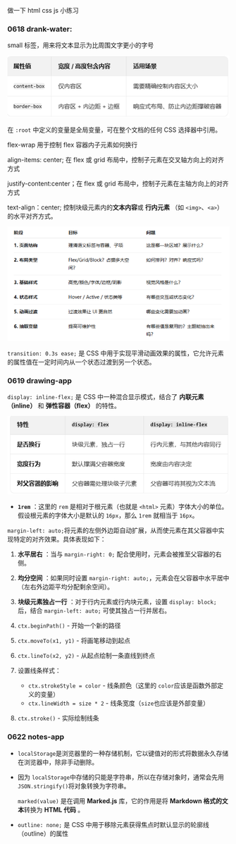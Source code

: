 做一下 html css js 小练习

### 0618 drank-water:

small 标签，用来将文本显示为比周围文字更小的字号

![1750214573940](image/readme/1750214573940.png)

在 `:root` 中定义的变量是全局变量，可在整个文档的任何 CSS 选择器中引用。

flex-wrap 用于控制 flex 容器内子元素如何换行

align-items: center; 在 flex 或 grid 布局中，控制子元素在交叉轴方向上的对齐方式

justify-content:center；在 flex 或 grid 布局中，控制子元素在主轴方向上的对齐方式

text-align：center; 控制块级元素内的**文本内容**或 **行内元素** （如 `<img>`、`<a>`）的水平对齐方式。

![1750218577014](image/readme/1750218577014.png)

`transition: 0.3s ease;` 是 CSS 中用于实现平滑动画效果的属性，它允许元素的属性值在一定时间内从一个状态过渡到另一个状态。

### 0619 drawing-app

`display: inline-flex;` 是 CSS 中一种混合显示模式，结合了 **内联元素（inline）** 和 **弹性容器（flex）** 的特性。

![1750342360633](image/readme/1750342360633.png)

- **`1rem`** ：这里的 `rem` 是相对于根元素（也就是 `<html>` 元素）字体大小的单位。假设根元素的字体大小是默认的 `16px`，那么 `1rem` 就相当于 `16px`。

`margin-left: auto;`将元素的左侧外边距自动扩展，从而使元素在其父容器中实现特定的对齐效果。具体表现如下：

1. **水平居右** ：当与 `margin-right: 0;` 配合使用时，元素会被推至父容器的右侧。
2. **均分空间** ：如果同时设置 `margin-right: auto;`，元素会在父容器中水平居中（左右外边距平均分配剩余空间）。
3. **块级元素独占一行** ：对于行内元素或行内块元素，设置 `display: block;` 后，结合 `margin-left: auto;` 可使其独占一行并居右。
4. `ctx.beginPath()` - 开始一个新的路径
5. `ctx.moveTo(x1, y1)` - 将画笔移动到起点
6. `ctx.lineTo(x2, y2)` - 从起点绘制一条直线到终点
7. 设置线条样式：

   - `ctx.strokeStyle = color` - 线条颜色（这里的 `color`应该是函数外部定义的变量）
   - `ctx.lineWidth = size * 2` - 线条宽度（`size`也应该是外部变量）

8. `ctx.stroke()` - 实际绘制线条

### 0622 notes-app

- `localStorage`是浏览器里的一种存储机制，它以键值对的形式将数据永久存储在浏览器中，除非手动删除。
- 因为 `localStorage`中存储的只能是字符串，所以在存储对象时，通常会先用 `JSON.stringify()`将对象转换为字符串。

  `marked(value)` 是在调用 **Marked.js** 库，它的作用是将 **Markdown 格式的文本**转换为 **HTML 代码** 。

- `outline: none;` 是 CSS 中用于移除元素获得焦点时默认显示的轮廓线（outline）的属性
